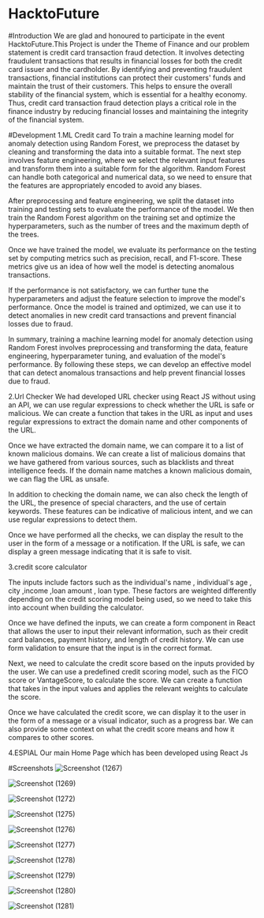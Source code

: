 # HacktoFuture

#Introduction
We are glad and honoured to participate in the event HacktoFuture.This Project is under the Theme of Finance and our problem statement is credit card transaction fraud detection.
It involves detecting  fraudulent transactions that results in financial losses for both the credit card issuer and the cardholder.
By identifying and preventing fraudulent transactions, financial institutions can protect their customers' funds and maintain the trust of their customers. This helps to ensure the overall stability of the financial system, which is essential for a healthy economy. Thus, credit card transaction fraud detection plays a critical role in the finance industry by reducing financial losses and maintaining the integrity of the financial system.



#Development
1.ML Credit card
To train a machine learning model for anomaly detection using Random Forest, we preprocess the dataset by cleaning and transforming the data into a suitable format. The next step involves feature engineering, where we select the relevant input features and transform them into a suitable form for the algorithm. Random Forest can handle both categorical and numerical data, so we need to ensure that the features are appropriately encoded to avoid any biases.

After preprocessing and feature engineering, we split the dataset into training and testing sets to evaluate the performance of the model. We then train the Random Forest algorithm on the training set and optimize the hyperparameters, such as the number of trees and the maximum depth of the trees.

Once we have trained the model, we evaluate its performance on the testing set by computing metrics such as precision, recall, and F1-score. These metrics give us an idea of how well the model is detecting anomalous transactions.

If the performance is not satisfactory, we can further tune the hyperparameters and adjust the feature selection to improve the model's performance. Once the model is trained and optimized, we can use it to detect anomalies in new credit card transactions and prevent financial losses due to fraud.

In summary, training a machine learning model for anomaly detection using Random Forest involves preprocessing and transforming the data, feature engineering, hyperparameter tuning, and evaluation of the model's performance. By following these steps, we can develop an effective model that can detect anomalous transactions and help prevent financial losses due to fraud.



2.Url Checker
We had developed URL checker using React JS without using an API, we can use regular expressions to check whether the URL is safe or malicious. We can create a function that takes in the URL as input and uses regular expressions to extract the domain name and other components of the URL.

Once we have extracted the domain name, we can compare it to a list of known malicious domains. We can create a list of malicious domains that we have gathered from various sources, such as blacklists and threat intelligence feeds. If the domain name matches a known malicious domain, we can flag the URL as unsafe.

In addition to checking the domain name, we can also check the length of the URL, the presence of special characters, and the use of certain keywords. These features can be indicative of malicious intent, and we can use regular expressions to detect them.

Once we have performed all the checks, we can display the result to the user in the form of a message or a notification. If the URL is safe, we can display a green message indicating that it is safe to visit.



3.credit score calculator

The inputs  include factors such as the individual's name , individual's age , city ,income ,loan amount , loan type. These factors are weighted differently depending on the credit scoring model being used, so we need to take this into account when building the calculator.

Once we have defined the inputs, we can create a form component in React that allows the user to input their relevant information, such as their credit card balances, payment history, and length of credit history. We can use form validation to ensure that the input is in the correct format.

Next, we need to calculate the credit score based on the inputs provided by the user. We can use a predefined credit scoring model, such as the FICO score or VantageScore, to calculate the score. We can create a function that takes in the input values and applies the relevant weights to calculate the score.

Once we have calculated the credit score, we can display it to the user in the form of a message or a visual indicator, such as a progress bar. We can also provide some context on what the credit score means and how it compares to other scores.


4.ESPIAL
Our main Home Page which has been developed using React Js



#Screenshots
![Screenshot (1267)](https://user-images.githubusercontent.com/113898735/234447134-06a89acb-764f-4847-bab3-96c5dd52245f.png)


![Screenshot (1269)](https://user-images.githubusercontent.com/113898735/234447324-e275171d-013f-4806-9f89-c136c23eefba.png)


![Screenshot (1272)](https://user-images.githubusercontent.com/113898735/234447343-83887926-cf77-4d12-a9ce-e972c2185843.png)


![Screenshot (1275)](https://user-images.githubusercontent.com/113898735/234447358-bf655b71-c1de-4cd0-ab14-92653eb27037.png)


![Screenshot (1276)](https://user-images.githubusercontent.com/113898735/234447364-6367a2c4-3683-4b43-b0de-c6a814067872.png)


![Screenshot (1277)](https://user-images.githubusercontent.com/113898735/234447370-257d473a-d27e-4a49-9f3d-b6d1169f49ad.png)


![Screenshot (1278)](https://user-images.githubusercontent.com/113898735/234447380-46835e68-3b9c-498e-a9c5-a57744b58176.png)


![Screenshot (1279)](https://user-images.githubusercontent.com/113898735/234447386-2997c01f-c2a8-4d08-a69f-315806250e71.png)


![Screenshot (1280)](https://user-images.githubusercontent.com/113898735/234447394-470afdda-9c44-4072-99c2-17770e1298ff.png)


![Screenshot (1281)](https://user-images.githubusercontent.com/113898735/234447402-89a33dbf-608b-49c7-b1e3-89068b249b6f.png)

